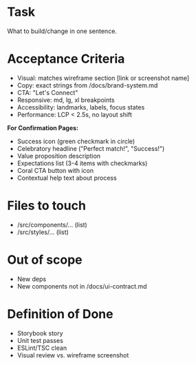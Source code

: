 # Task
What to build/change in one sentence.

# Acceptance Criteria
- Visual: matches wireframe section [link or screenshot name]
- Copy: exact strings from /docs/brand-system.md
- CTA: "Let's Connect"
- Responsive: md, lg, xl breakpoints
- Accessibility: landmarks, labels, focus states
- Performance: LCP < 2.5s, no layout shift

**For Confirmation Pages:**
- Success icon (green checkmark in circle)
- Celebratory headline ("Perfect match!", "Success!")
- Value proposition description
- Expectations list (3-4 items with checkmarks)
- Coral CTA button with icon
- Contextual help text about process

# Files to touch
- /src/components/... (list)
- /src/styles/... (list)

# Out of scope
- New deps
- New components not in /docs/ui-contract.md

# Definition of Done
- Storybook story
- Unit test passes
- ESLint/TSC clean
- Visual review vs. wireframe screenshot
